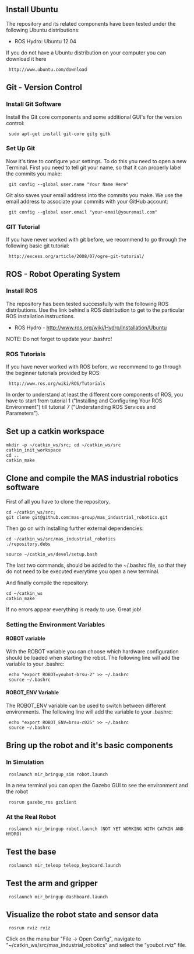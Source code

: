 ## Install Ubuntu
The repository and its related components have been tested under the following Ubuntu distributions:

- ROS Hydro: Ubuntu 12.04

If you do not have a Ubuntu distribution on your computer you can download it here

     http://www.ubuntu.com/download

## Git - Version Control
### Install Git Software
Install the Git core components and some additional GUI's for the version control:

     sudo apt-get install git-core gitg gitk

### Set Up Git
Now it's time to configure your settings. To do this you need to open a new Terminal. First you need to tell git your name, so that it can properly label the commits you make:

     git config --global user.name "Your Name Here"

Git also saves your email address into the commits you make. We use the email address to associate your commits with your GitHub account:

     git config --global user.email "your-email@youremail.com"


### GIT Tutorial
If you have never worked with git before, we recommend to go through the following basic git tutorial:

     http://excess.org/article/2008/07/ogre-git-tutorial/


## ROS - Robot Operating System
### Install ROS
The repository has been tested successfully with the following ROS distributions. Use the link behind a ROS distribution to get to the particular ROS installation instructions.


- ROS Hydro - http://www.ros.org/wiki/Hydro/Installation/Ubuntu

NOTE: Do not forget to update your .bashrc!
  

### ROS Tutorials
If you have never worked with ROS before, we recommend to go through the beginner tutorials provided by ROS:

     http://www.ros.org/wiki/ROS/Tutorials

In order to understand at least the different core components of ROS, you have to start from tutorial 1 ("Installing and Configuring Your ROS Environment") till tutorial 7 ("Understanding ROS Services and Parameters"). 


## Set up a catkin workspace

    mkdir -p ~/catkin_ws/src; cd ~/catkin_ws/src
    catkin_init_workspace
    cd ..
    catkin_make
    
## Clone and compile the MAS industrial robotics software
First of all you have to clone the repository.

    cd ~/catkin_ws/src;
    git clone git@github.com:mas-group/mas_industrial_robotics.git

Then go on with installing further external dependencies:
       
    cd ~/catkin_ws/src/mas_industrial_robotics
    ./repository.debs
    
    source ~/catkin_ws/devel/setup.bash

The last two commands, should be added to the ~/.bashrc file, so that they do not need to be executed everytime you open a new terminal.


And finally compile the repository:

    cd ~/catkin_ws
    catkin_make


If no errors appear everything is ready to use. Great job!


### Setting the Environment Variables
#### ROBOT variable
With the ROBOT variable you can choose which hardware configuration should be loaded when starting the robot. The following line will add the variable to your .bashrc:

     echo "export ROBOT=youbot-brsu-2" >> ~/.bashrc
     source ~/.bashrc



#### ROBOT_ENV Variable
The ROBOT_ENV variable can be used to switch between different environments. The following line will add the variable to your .bashrc:

     echo "export ROBOT_ENV=brsu-c025" >> ~/.bashrc
     source ~/.bashrc



## Bring up the robot and it's basic components
### In Simulation

     roslaunch mir_bringup_sim robot.launch
     
     
In a new terminal you can open the Gazebo GUI to see the environment and the robot

     rosrun gazebo_ros gzclient
     

### At the Real Robot

     roslaunch mir_bringup robot.launch (NOT YET WORKING WITH CATKIN AND HYDRO)
     

## Test the base

     roslaunch mir_teleop teleop_keyboard.launch
     
     
## Test the arm and gripper

     roslaunch mir_bringup dashboard.launch
     

## Visualize the robot state and sensor data

     rosrun rviz rviz
     

Click on the menu bar "File -> Open Config", navigate to "~/catkin_ws/src/mas_industrial_robotics" and select the "youbot.rviz" file.
